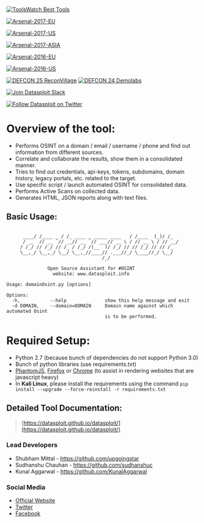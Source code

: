 [![ToolsWatch Best Tools](https://www.toolswatch.org/badges/toptools/2016.svg)](http://www.toolswatch.org/2017/02/2016-top-security-tools-as-voted-by-toolswatch-org-readers/)

[![Arsenal-2017-EU](https://github.com/toolswatch/badges/blob/master/arsenal/europe/2017.svg)](http://www.toolswatch.org/2017/09/black-hat-arsenal-europe-2017-lineup/)

[![Arsenal-2017-US](https://github.com/toolswatch/badges/blob/master/arsenal/usa/2017.svg)](http://www.toolswatch.org/2017/06/the-black-hat-arsenal-usa-2017-phenomenal-line-up-announced/)

[![Arsenal-2017-ASIA](https://github.com/toolswatch/badges/blob/master/arsenal/asia/2017.svg)](http://www.toolswatch.org/2017/02/the-black-hat-arsenal-asia-2017-great-line-up/)

[![Arsenal-2016-EU](https://www.toolswatch.org/badges/arsenal/2016.svg)](http://www.toolswatch.org/2016/09/the-black-hat-arsenal-europe-2016-line-up/)

[![Arsenal-2016-US](https://www.toolswatch.org/badges/arsenal/2016.svg)](http://www.toolswatch.org/2016/06/the-black-hat-arsenal-usa-2016-remarkable-line-up/) 

[![DEFCON 25 ReconVillage](https://img.shields.io/badge/DEFCON%2025-Recon%20Village-red.svg)](http://reconvillage.org/) [![DEFCON 24 Demolabs](https://img.shields.io/badge/DEFCON%2024-Demo%20Labs-red.svg)](https://www.defcon.org/html/defcon-24/dc-24-demolabs.html)

[![Join Datasploit Slack](https://img.shields.io/badge/slack-open-e01563.svg)](http://datasploit.slack.com "Join our Slack community")

[![Follow Datasploit on Twitter](https://img.shields.io/twitter/follow/datasploit.svg?style=social&label=Follow%20%40datasploit)](https://twitter.com/intent/user?screen_name=datasploit "Follow Datasploit on Twitter")

# Overview of the tool:
* Performs OSINT on a domain / email / username / phone and find out information from different sources.
* Correlate and collaborate the results, show them in a consolidated manner. 
* Tries to find out credentials, api-keys, tokens, subdomains, domain history, legacy portals, etc. related to the target. 
* Use specific script / launch automated OSINT for consolidated data.
* Performs Active Scans on collected data.
* Generates HTML, JSON reports along with text files.
 
## Basic Usage:
```

	  ____/ /____ _ / /_ ____ _ _____ ____   / /____  (_)/ /_
	  / __  // __ `// __// __ `// ___// __ \ / // __ \ / // __/
	 / /_/ // /_/ // /_ / /_/ /(__  )/ /_/ // // /_/ // // /_  
	 \__,_/ \__,_/ \__/ \__,_//____// .___//_/ \____//_/ \__/  
	                               /_/                        
						
         	   Open Source Assistant for #OSINT            
                 website: www.datasploit.info               
	
Usage: domainOsint.py [options]

Options:
  -h,	    	--help			    show this help message and exit
  -d DOMAIN,	--domain=DOMAIN		Domain name against which automated Osint 
                                    is to be performed.

```

# Required Setup:
* Python 2.7 (because bunch of dependencies do not support Python 3.0)
* Bunch of python libraries (use requirements.txt)
* [PhantomJS](http://phantomjs.org), [Firefox](https://www.mozilla.org/firefox) or [Chrome](https://www.google.com/chrome) (to assist in rendering websites that are javascript heavy)
* In **Kali Linux**, please install the requirements using the command `pip install --upgrade --force-reinstall -r requirements.txt`

## Detailed Tool Documentation:
> [https://datasploit.github.io/datasploit/](https://datasploit.github.io/datasploit/)

### Lead Developers
* Shubham Mittal - https://github.com/upgoingstar
* Sudhanshu Chauhan - https://github.com/sudhanshuc
* Kunal Aggarwal - https://github.com/KunalAggarwal

### Social Media 
* [Official Website](https://datasploit.github.io/datasploit/) 
* [Twitter](https://twitter.com/datasploit)
* [Facebook](https://facebook.com/datasploit)
